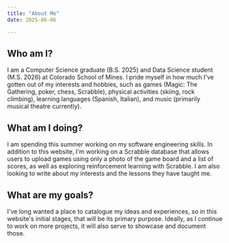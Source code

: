 ```yaml
---
title: "About Me"
date: 2025-06-06

---
```


## Who am I?

I am a Computer Science graduate (B.S. 2025) and Data Science student (M.S. 2026) at Colorado School of Mines. I pride myself in how much I've gotten out of my interests and hobbies, such as games (Magic: The Gathering, poker, chess, Scrabble), physical activities (skiing, rock climbing), learning languages (Spanish, Italian), and music (primarily musical theatre currently). 

## What am I doing?

I am spending this summer working on my software engineering skills. In addition to this website, I'm working on a Scrabble database that allows users to upload games using only a photo of the game board and a list of scores, as well as exploring reinforcement learning with Scrabble. I am also looking to write about my interests and the lessons they have taught me.

## What are my goals?

I've long wanted a place to catalogue my ideas and experiences, so in this website's initial stages, that will be its primary purpose. Ideally, as I continue to work on more projects, it will also serve to showcase and document those.

